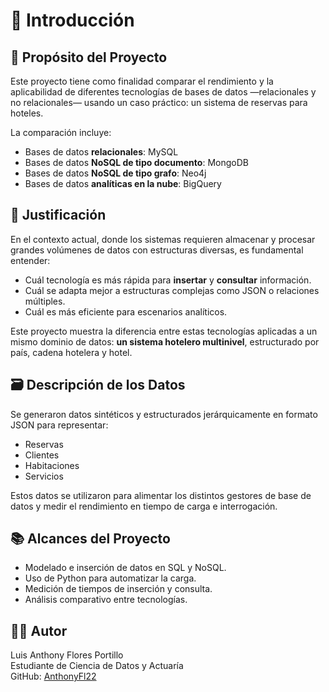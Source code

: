 # 🏨 Introducción

## 🎯 Propósito del Proyecto

Este proyecto tiene como finalidad comparar el rendimiento y la aplicabilidad de diferentes tecnologías de bases de datos —relacionales y no relacionales— usando un caso práctico: un sistema de reservas para hoteles.

La comparación incluye:
- Bases de datos **relacionales**: MySQL
- Bases de datos **NoSQL de tipo documento**: MongoDB
- Bases de datos **NoSQL de tipo grafo**: Neo4j
- Bases de datos **analíticas en la nube**: BigQuery

## 🧩 Justificación

En el contexto actual, donde los sistemas requieren almacenar y procesar grandes volúmenes de datos con estructuras diversas, es fundamental entender:
- Cuál tecnología es más rápida para **insertar** y **consultar** información.
- Cuál se adapta mejor a estructuras complejas como JSON o relaciones múltiples.
- Cuál es más eficiente para escenarios analíticos.

Este proyecto muestra la diferencia entre estas tecnologías aplicadas a un mismo dominio de datos: **un sistema hotelero multinivel**, estructurado por país, cadena hotelera y hotel.

## 🗃️ Descripción de los Datos

Se generaron datos sintéticos y estructurados jerárquicamente en formato JSON para representar:

- Reservas
- Clientes
- Habitaciones
- Servicios

Estos datos se utilizaron para alimentar los distintos gestores de base de datos y medir el rendimiento en tiempo de carga e interrogación.

## 📚 Alcances del Proyecto

- Modelado e inserción de datos en SQL y NoSQL.
- Uso de Python para automatizar la carga.
- Medición de tiempos de inserción y consulta.
- Análisis comparativo entre tecnologías.


## 🧑‍💻 Autor

Luis Anthony Flores Portillo  
Estudiante de Ciencia de Datos y Actuaría  
GitHub: [AnthonyFl22](https://github.com/AnthonyFl22)
